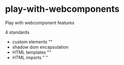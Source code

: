 # play-with-webcomponents
Play with webcomponent features

4 standards
- custom elements
"<car></car>"
- shadow dom
encapsulation
- HTML templates
"<template>
  </template>"
- HTML imports
"<link rel="import" src="external.html"/>
"
